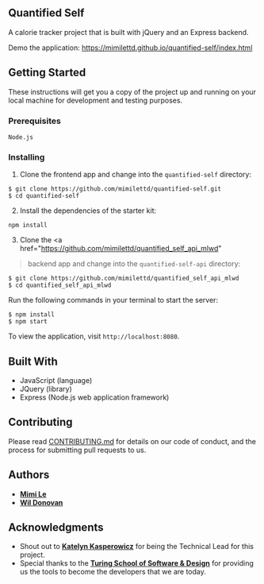 ## Quantified Self

A calorie tracker project that is built with jQuery and an Express backend. 

Demo the application: <a href="https://mimilettd.github.io/quantified-self/index.html">https://mimilettd.github.io/quantified-self/index.html</a>

## Getting Started

These instructions will get you a copy of the project up and running on your local machine for development and testing purposes.

### Prerequisites

```
Node.js
```

### Installing

1. Clone the frontend app and change into the `quantified-self` directory:

```
$ git clone https://github.com/mimilettd/quantified-self.git
$ cd quantified-self
```

2. Install the dependencies of the starter kit:

```
npm install
```

3. Clone the <a href="https://github.com/mimilettd/quantified_self_api_mlwd"
>backend app</a> and change into the `quantified-self-api` directory:

```
$ git clone https://github.com/mimilettd/quantified_self_api_mlwd
$ cd quantified_self_api_mlwd
```

Run the following commands in your terminal to start the server:

```
$ npm install
$ npm start
```

To view the application, visit `http://localhost:8080`.

## Built With

  * JavaScript (language)
  * JQuery (library)
  * Express (Node.js web application framework)

## Contributing

Please read <a href="https://github.com/mimilettd/quantified-self/blob/master/CONTRIBUTING.md">CONTRIBUTING.md</a> for details on our code of conduct, and the process for submitting pull requests to us.

## Authors

  * <a href="https://github.com/mimilettd"><b>Mimi Le</b></a>
  * <a href="https://github.com/swdonovan"><b>Wil Donovan</b></a>

## Acknowledgments

  * Shout out to <a href="https://github.com/kat3kasper"><b>Katelyn Kasperowicz</b></a> for being the Technical Lead for this project.
  * Special thanks to the <a href="https://www.turing.io/"><b>Turing School of Software & Design</b></a> for providing us the tools to become the developers that we are today. 
